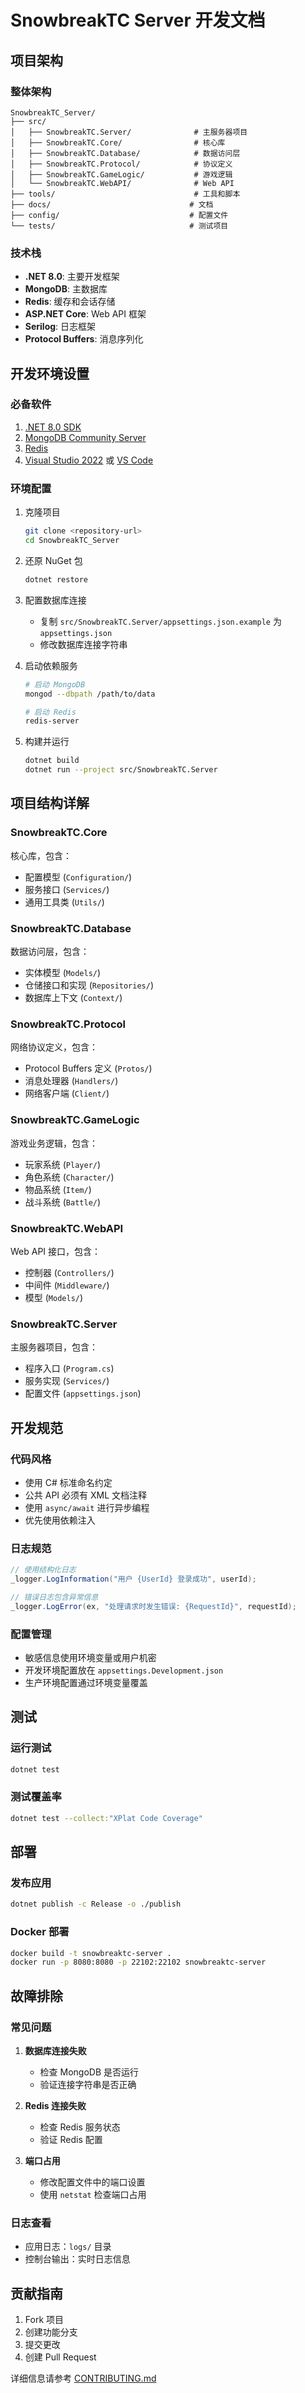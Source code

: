 # SnowbreakTC Server 开发文档

## 项目架构

### 整体架构
```
SnowbreakTC_Server/
├── src/
│   ├── SnowbreakTC.Server/              # 主服务器项目
│   ├── SnowbreakTC.Core/                # 核心库
│   ├── SnowbreakTC.Database/            # 数据访问层
│   ├── SnowbreakTC.Protocol/            # 协议定义
│   ├── SnowbreakTC.GameLogic/           # 游戏逻辑
│   └── SnowbreakTC.WebAPI/              # Web API
├── tools/                               # 工具和脚本
├── docs/                               # 文档
├── config/                             # 配置文件
└── tests/                              # 测试项目
```

### 技术栈
- **.NET 8.0**: 主要开发框架
- **MongoDB**: 主数据库
- **Redis**: 缓存和会话存储
- **ASP.NET Core**: Web API 框架
- **Serilog**: 日志框架
- **Protocol Buffers**: 消息序列化

## 开发环境设置

### 必备软件
1. [.NET 8.0 SDK](https://dotnet.microsoft.com/download/dotnet/8.0)
2. [MongoDB Community Server](https://www.mongodb.com/try/download/community)
3. [Redis](https://redis.io/download)
4. [Visual Studio 2022](https://visualstudio.microsoft.com/) 或 [VS Code](https://code.visualstudio.com/)

### 环境配置
1. 克隆项目
   ```bash
   git clone <repository-url>
   cd SnowbreakTC_Server
   ```

2. 还原 NuGet 包
   ```bash
   dotnet restore
   ```

3. 配置数据库连接
   - 复制 `src/SnowbreakTC.Server/appsettings.json.example` 为 `appsettings.json`
   - 修改数据库连接字符串

4. 启动依赖服务
   ```bash
   # 启动 MongoDB
   mongod --dbpath /path/to/data
   
   # 启动 Redis
   redis-server
   ```

5. 构建并运行
   ```bash
   dotnet build
   dotnet run --project src/SnowbreakTC.Server
   ```

## 项目结构详解

### SnowbreakTC.Core
核心库，包含：
- 配置模型 (`Configuration/`)
- 服务接口 (`Services/`)
- 通用工具类 (`Utils/`)

### SnowbreakTC.Database
数据访问层，包含：
- 实体模型 (`Models/`)
- 仓储接口和实现 (`Repositories/`)
- 数据库上下文 (`Context/`)

### SnowbreakTC.Protocol
网络协议定义，包含：
- Protocol Buffers 定义 (`Protos/`)
- 消息处理器 (`Handlers/`)
- 网络客户端 (`Client/`)

### SnowbreakTC.GameLogic
游戏业务逻辑，包含：
- 玩家系统 (`Player/`)
- 角色系统 (`Character/`)
- 物品系统 (`Item/`)
- 战斗系统 (`Battle/`)

### SnowbreakTC.WebAPI
Web API 接口，包含：
- 控制器 (`Controllers/`)
- 中间件 (`Middleware/`)
- 模型 (`Models/`)

### SnowbreakTC.Server
主服务器项目，包含：
- 程序入口 (`Program.cs`)
- 服务实现 (`Services/`)
- 配置文件 (`appsettings.json`)

## 开发规范

### 代码风格
- 使用 C# 标准命名约定
- 公共 API 必须有 XML 文档注释
- 使用 `async/await` 进行异步编程
- 优先使用依赖注入

### 日志规范
```csharp
// 使用结构化日志
_logger.LogInformation("用户 {UserId} 登录成功", userId);

// 错误日志包含异常信息
_logger.LogError(ex, "处理请求时发生错误: {RequestId}", requestId);
```

### 配置管理
- 敏感信息使用环境变量或用户机密
- 开发环境配置放在 `appsettings.Development.json`
- 生产环境配置通过环境变量覆盖

## 测试

### 运行测试
```bash
dotnet test
```

### 测试覆盖率
```bash
dotnet test --collect:"XPlat Code Coverage"
```

## 部署

### 发布应用
```bash
dotnet publish -c Release -o ./publish
```

### Docker 部署
```bash
docker build -t snowbreaktc-server .
docker run -p 8080:8080 -p 22102:22102 snowbreaktc-server
```

## 故障排除

### 常见问题
1. **数据库连接失败**
   - 检查 MongoDB 是否运行
   - 验证连接字符串是否正确

2. **Redis 连接失败**
   - 检查 Redis 服务状态
   - 验证 Redis 配置

3. **端口占用**
   - 修改配置文件中的端口设置
   - 使用 `netstat` 检查端口占用

### 日志查看
- 应用日志：`logs/` 目录
- 控制台输出：实时日志信息

## 贡献指南

1. Fork 项目
2. 创建功能分支
3. 提交更改
4. 创建 Pull Request

详细信息请参考 [CONTRIBUTING.md](CONTRIBUTING.md)